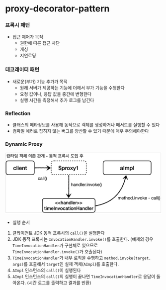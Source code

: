 # proxy-decorator-pattern


### 프록시 패턴

- 접근 제어가 목적
  - 권한에 따른 접근 차단
  - 캐싱
  - 지연로딩


### 데코레이터 패턴

- 새로운(부가) 기능 추가가 목적 
  - 원래 서버가 제공하는 기능에 더해서 부가 기능을 수행한다
  - 요청 값이나, 응답 값을 중간에 변형한다
  - 실행 시간을 측정해서 추가 로그를 남긴다


### Reflection

- 클래스의 메타정보를 사용해 동적으로 객체를 생성하거나 메서드를 실행할 수 있다
- 컴파일 에러로 잡히지 않는 버그를 양산할 수 있기 때문에 매우 주의해야한다 


### Dynamic Proxy

![dynamicProxy](./dynamicProxy.png)

- 실행 순서

1. 클라이언트 JDK 동적 프록시의 `call()`을 실행한다
2. JDK 동적 프록시는 `InvocationHandler.invoke()`를 호출한다. (예제의 경우 `TimeInvocationHandler`가 구현체로 있으므로 `TimeInvocationHandler.invoke()`가 호출된다)
3. `TimeInvocationHandler`가 내부 로직을 수행하고 `method.invoke(target, args)`를 호출해서 `target`인 실제 객체(`AImpl`)를 호출한다.
4. `AImpl` 인스턴스의 `call()`이 실행된다
5. `AImpl` 인스턴스의 `call()`의 실행이 끝나면 `TimeInvocationHandler`로 응답이 돌아온다. (시간 로그를 출력하고 결과를 반환)

